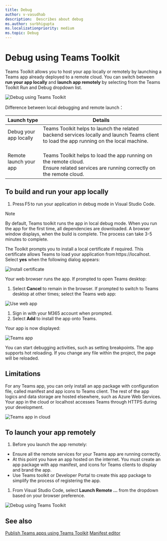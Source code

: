 ```yaml
---
title: Debug
author: v-vasudhab
description:  Describes about debug
ms.author: surbhigupta
ms.localizationpriority: medium
ms.topic: Debug
---
```


# Debug using Teams Toolkit  

Teams Toolkit allows you to host your app locally or remotely by launching a Teams app already deployed to a remote cloud. You can switch between **run your app locally** and **launch app remotely** by selecting from the Teams Toolkit Run and Debug dropdown list.

 ![Debug using Teams Toolkit](~/assets/images/tools-and-sdks/debug-using-teams-toolkit.png)

Difference between local debugging and remote launch：

|Launch type | Details|
|-----------|----------|
|Debug your app locally | Teams Toolkit helps to launch the related backend services locally and launch Teams client to load the app running on the local machine. |
|Remote launch your app | <br> Teams Toolkit helps to load the app running on the remote cloud. <br>Ensure related services are running correctly on the remote cloud.</br>|

## To build and run your app locally

1. Press F5 to run your application in debug mode in Visual Studio Code.

> [!NOTE]
> By default, Teams toolkit runs the app in local debug mode.
> When you run the app for the first time, all dependencies are downloaded. A browser window displays, when the build is complete. The process can take 3-5 minutes to complete.

The Toolkit prompts you to install a local certificate if required. This certificate allows Teams to load your application from https://localhost. Select **yes** when the following dialog appears:

 ![Install certificate](~/assets/images/tools-and-sdks/install-certificate.png)

Your web browser runs the app. If prompted to open Teams desktop:

1. Select **Cancel** to remain in the browser. If prompted to switch to Teams desktop at other times; select the Teams web app:

 ![Use web app](~/assets/images/tools-and-sdks/use-web-app.png)

1. Sign in with your M365 account when prompted.
1. Select **Add** to install the app onto Teams.

Your app is now displayed:

 ![Teams app](~/assets/images/tools-and-sdks/app-created.png)

You can start debugging activities, such as setting breakpoints. The app supports hot reloading. If you change any file within the project, the page will be reloaded.

## Limitations

For any Teams app, you can only install an app package with configuration file, called manifest and app icons to Teams client. The rest of the app logics and data storage are hosted elsewhere, such as Azure Web Services. Your app in the cloud or localhost accesses Teams through HTTPS during your development.

 ![Teams app in cloud](~/assets/images/tools-and-sdks/app-hosting-in-cloud.png)

## To launch your app remotely

1. Before you launch the app remotely:

* Ensure all the remote services for your Teams app are running correctly.
* At this point you have an app hosted on the internet. You must create an app package with app manifest, and icons for Teams clients to display and brand the app.
* Use Teams toolkit or Developer Portal to create this app package to simplify the process of registering the app.

1. From Visual Studio Code, select **Launch Remote …** from the dropdown based on your browser preference.

 ![Debug using Teams Toolkit](~/assets/images/tools-and-sdks/debug-using-teams-toolkit.png)

## See also

[Publish Teams apps using Teams Toolkit](teams-toolkit-publish.md)
[Manifest editor](manifest-editor.md)
